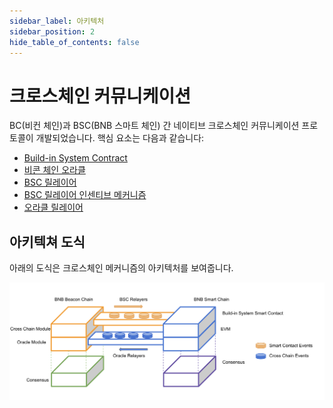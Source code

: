 ```yaml
---
sidebar_label: 아키텍처
sidebar_position: 2
hide_table_of_contents: false
---
```

# 크로스체인 커뮤니케이션

BC(비컨 체인)과 BSC(BNB 스마트 체인) 간 네이티브 크로스체인 커뮤니케이션 프로토콜이 개발되었습니다. 핵심 요소는 다음과 같습니다:

* [Build-in System Contract](system-contract.md)
* [비콘 체인 오라클](oracle-module.md)
* [BSC 릴레이어](bsc-relayer.md)
* [BSC 릴레이어 인센티브 메커니즘](incentives.md)
* [오라클 릴레이어](oracle-relayer.md)


## 아키텍쳐 도식
아래의 도식은 크로스체인 메커니즘의 아키텍처를 보여줍니다.

![img](../../static/img/cross-transfer-architecture.png)
